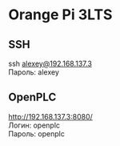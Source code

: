 # Orange Pi 3LTS

## SSH

ssh alexey@192.168.137.3   
Пароль: alexey  

## OpenPLC

http://192.168.137.3:8080/  
Логин:  openplc  
Пароль: openplc  

